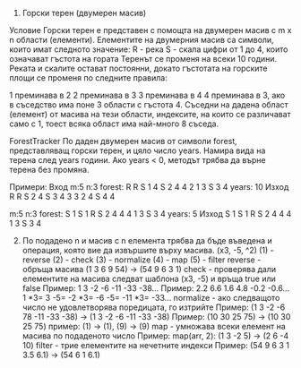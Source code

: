 1. Горски терен (двумерен масив)

Условие
Горски терен е представен с помощта на двумерен масив с m x n области (елементи). Елементите на двумерния масив са символи, които имат следното значение:
R - река
S - скала
цифри от 1 до 4, които означават гъстота на гората
Теренът се променя на всеки 10 години. Реката и скалите остават постоянни, докато гъстотата на горските площи се променя по следните правила:

1 преминава в 2
2 преминава в 3
3 преминава в 4
4 преминава в 3, ако в съседство има поне 3 области с гъстота 4.
Съседни на дадена област (елемент) от масива на тези области, индексите, на които се различават само с 1, тоест всяка област има най-много 8 съседа.

ForestTracker
По даден двумерен масив от символи forest, представляващ горски терен, и цяло число years. Намира вида на терена след years години.
Aко years < 0, методът трябва да върне терена без промяна.

Примери:
Вход
m:5 n:3
forest:
R R S 1 4
S 2 4 4 2
1 3 S 3 4
years: 10
Изход
R R S 2 4
S 3 4 3 3
2 4 S 4 4


m:5 n:3
forest:
S 1 S 1 R
S 2 4 4 4
1 3 S 3 4
years: 5
Изход
S 1 S 1 R
S 2 4 4 4
1 3 S 3 4



2. По подадено n и масив с n елемента трябва да бъде въведена и операция, която вие да извършите върху масива.
(х3, -5, ^2)
	(1) - reverse
	(2) - check
	(3) - normalize
	(4) - map
	(5) - filter
reverse - обръща масива (1 3 6 9 54) -> (54 9 6 3 1)
check - проверява дали елементите на масива следват шаблона (х3, -5) и връща true или false
	Пример: 1 3 -2 -6 -11 -33 -38...
	Пример: 2.2 6.6 1.6 4.8 -0.2 -0.6...
		1 *3= 3 -5= -2 *3= -6 -5= -11 *3= -33...
normalize - ако следващото число не удовлетворява поредицата, го изтрийте
	Пример: (1 3 -2 -6 78 -11 -33 -38) -> (1 3 -2 -6 -11 -33 -38)
	Пример: (10 30 25 75) -> (10 30 25 75)
	пример: (1) -> (1), (9) -> (9)
map - умножава всеки елемент на масива по подаденото число
	Пример: map(arr, 2): (1 3 -2 5) -> (2 6 -4 10)
filter - трие елементите на нечетните индекси
	Пример: (54 9 6 3 1 3.5 6.1) -> (54 6 1 6.1)
